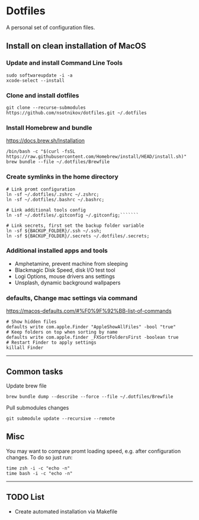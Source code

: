 # Dotfiles

A personal set of configuration files.

## Install on clean installation of MacOS

### Update and install Command Line Tools

    sudo softwareupdate -i -a
    xcode-select --install

### Clone and install dotfiles

    git clone --recurse-submodules https://github.com/nsotnikov/dotfiles.git ~/.dotfiles

### Install Homebrew and bundle

<https://docs.brew.sh/Installation>

    /bin/bash -c "$(curl -fsSL https://raw.githubusercontent.com/Homebrew/install/HEAD/install.sh)"
    brew bundle --file ~/.dotfiles/Brewfile

### Create symlinks in the home directory

    # Link promt configuration
    ln -sf ~/.dotfiles/.zshrc ~/.zshrc;
    ln -sf ~/.dotfiles/.bashrc ~/.bashrc;

    # Link additional tools config
    ln -sf ~/.dotfiles/.gitconfig ~/.gitconfig;```````

    # Link secrets, first set the backup folder variable
    ln -sf ${BACKUP_FOLDER}/.ssh ~/.ssh;
    ln -sf ${BACKUP_FOLDER}/.secrets ~/.dotfiles/.secrets;

### Additional installed apps and tools

- Amphetamine, prevent machine from sleeping
- Blackmagic Disk Speed, disk I/O test tool
- Logi Options, mouse drivers ans settings
- Unsplash, dynamic background wallpapers

### defaults, Change mac settings via command

<https://macos-defaults.com/#%F0%9F%92%BB-list-of-commands>

    # Show hidden files
    defaults write com.apple.Finder "AppleShowAllFiles" -bool "true"
    # Keep folders on top when sorting by name
    defaults write com.apple.finder _FXSortFoldersFirst -boolean true
    # Restart Finder to apply settings
    killall Finder

---

## Common tasks

Update brew file

    brew bundle dump --describe --force --file ~/.dotfiles/Brewfile

Pull submodules changes

    git submodule update --recursive --remote

## Misc

You may want to compare promt loading speed, e.g. after configuration changes.
To do so just run:

    time zsh -i -c "echo -n"
    time bash -i -c "echo -n"

---

## TODO List

- Create automated installation via Makefile
